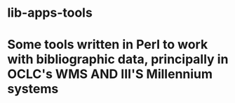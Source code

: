 # lib-apps-tools
# Some tools written in Perl to work with bibliographic data, principally in OCLC's WMS AND III'S Millennium systems
